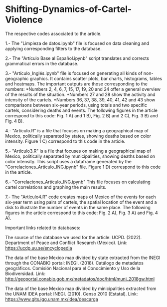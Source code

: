 # Shifting-Dynamics-of-Cartel-Violence
The respective codes associated to the article.

1.- The "Limpieza de datos.ipynb" file is focused on data cleaning and applying corresponding filters to the database.

2.- The "Artículo Base al Español.ipynb" script translates and corrects grammatical errors in the database.

3.- "Artículo_Inglés.ipynb" file is focused on generating all kinds of non-geographic graphics. It contains scatter plots, bar charts, histograms, tables and heatmaps. The important outputs are those corresponding to the numbers: 
  *Numbers 2, 4, 6, 7, 15, 17, 19, 20 and 24 offer a general overview of the results of the situation.
  *Numbers 27 and 28 show the activity and intensity of the cartels.
  *Numbers 36, 37, 38, 39, 40, 41, 42 and 43 show comparisons between six-year periods, using totals and two specific cartels, considering deaths and events.
The following figures in the article correspond to this code: Fig. 1 A) and 1 B), Fig. 2 B) and 2 C), Fig. 3 B) and Fig. 4 B).

4.- "Artículo.R" is a file that focuses on making a geographical map of Mexico, politically separated by states, showing deaths based on color intensity. Figure 1 C) correspond to this code in the article.

5.- "Artículo3.R" is a file that focuses on making a geographical map of Mexico, politically separated by municipalities, showing deaths based on color intensity. This script uses a dataframe generated by the "Correlaciones_Artículo_ING.ipynb" file. Figure 1 D) correspond to this code in the article.

6.- "Correlaciones_Artículo_ING.ipynb" This file focuses on calculating cartel correlations and graphing the main results.

7.- The "Artículo4.R" code creates maps of Mexico of the events for each six-year term using pairs of cartels, the spatial location of the event and a disk to illustrate the number of events in the same place. The following figures in the article correspond to this code: Fig. 2 A), Fig. 3 A) and Fig. 4 A).

Important links related to databases:

The source of the database we used for the article:
   UCPD. (2022). Department of Peace and Conflict Research (México). Link: https://ucdp.uu.se/encyclopedia

The data of the base Mexico map divided by state extracted from the INEGI through the CONABIO portal:
   INEGI. (2018). Catálogo de metadatos geográficos. Comisión Nacional para el Conocimiento y Uso de la Biodiversidad. Link:   
   http://geoportal.conabio.gob.mx/metadatos/doc/html/muni_2018gw.html

The data of the base Mexico map divided by minicipalities extracted from the UNAM IDEA portal:
   INEGI. (2010). Censo 2010 (Estatal). Link: https://www.gits.igg.unam.mx/idea/descarga
